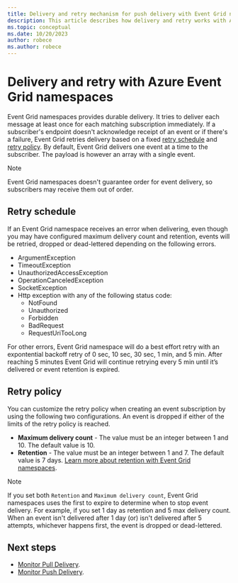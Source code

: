 ```yaml
---
title: Delivery and retry mechanism for push delivery with Event Grid namespaces
description: This article describes how delivery and retry works with Azure Event Grid namespaces.
ms.topic: conceptual
ms.date: 10/20/2023
author: robece
ms.author: robece
---
```


# Delivery and retry with Azure Event Grid namespaces

Event Grid namespaces provides durable delivery. It tries to deliver each message at least once for each matching subscription immediately. If a subscriber's endpoint doesn't acknowledge receipt of an event or if there's a failure, Event Grid retries delivery based on a fixed [retry schedule](#retry-schedule) and [retry policy](#retry-policy). By default, Event Grid delivers one event at a time to the subscriber. The payload is however an array with a single event.

> [!NOTE]
> Event Grid namespaces doesn't guarantee order for event delivery, so subscribers may receive them out of order.

## Retry schedule

If an Event Grid namespace receives an error when delivering, even though you may have configured maximum delivery count and retention, events will be retried, dropped or dead-lettered depending on the following errors.

- ArgumentException
- TimeoutException
- UnauthorizedAccessException
- OperationCanceledException
- SocketException
- Http exception with any of the following status code:
    - NotFound
    - Unauthorized
    - Forbidden
    - BadRequest
    - RequestUriTooLong

For other errors, Event Grid namespace will do a best effort retry with an expontential backoff retry of 0 sec, 10 sec, 30 sec, 1 min, and 5 min. After reaching 5 minutes Event Grid will continue retrying every 5 min until it’s delivered or event retention is expired.

## Retry policy

You can customize the retry policy when creating an event subscription by using the following two configurations. An event is dropped if either of the limits of the retry policy is reached.

- **Maximum delivery count** - The value must be an integer between 1 and 10. The default value is 10.
- **Retention** -  The value must be an integer between 1 and 7. The default value is 7 days. [Learn more about retention with Event Grid namespaces](event-retention.md).

> [!NOTE]
> If you set both `Retention` and `Maximum delivery count`, Event Grid namespaces uses the first to expire to determine when to stop event delivery. For example, if you set 1 day as retention and 5 max delivery count. When an event isn't delivered after 1 day (or) isn't delivered after 5 attempts, whichever happens first, the event is dropped or dead-lettered.

## Next steps

- [Monitor Pull Delivery](monitor-pull-reference.md).
- [Monitor Push Delivery](monitor-namespace-push-reference.md).
